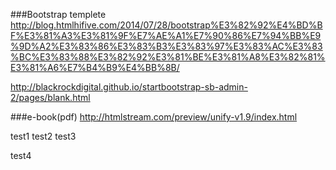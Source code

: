 ###Bootstrap templete
http://blog.htmlhifive.com/2014/07/28/bootstrap%E3%82%92%E4%BD%BF%E3%81%A3%E3%81%9F%E7%AE%A1%E7%90%86%E7%94%BB%E9%9D%A2%E3%83%86%E3%83%B3%E3%83%97%E3%83%AC%E3%83%BC%E3%83%88%E3%82%92%E3%81%BE%E3%81%A8%E3%82%81%E3%81%A6%E7%B4%B9%E4%BB%8B/

http://blackrockdigital.github.io/startbootstrap-sb-admin-2/pages/blank.html

###e-book(pdf)
http://htmlstream.com/preview/unify-v1.9/index.html

test1
test2
test3

test4
